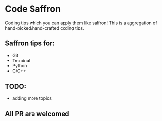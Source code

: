 # Code Saffron
Coding tips which you can apply them like saffron!
This is a aggregation of hand-picked/hand-crafted coding tips.

## Saffron tips for:
* Git
* Terminal
* Python
* C/C++

## TODO:
* adding more topics

## All PR are welcomed
